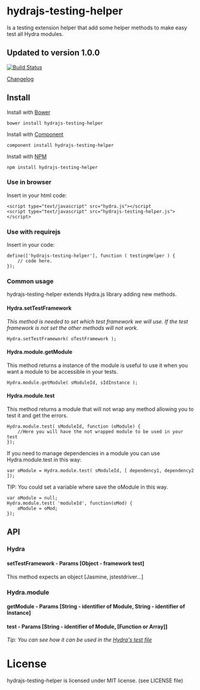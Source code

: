 # hydrajs-testing-helper

Is a testing extension helper that add some helper methods to make easy test all Hydra modules.

## Updated to version 1.0.0

[![Build Status](https://travis-ci.org/HydraJS/hydrajs-testing-helper.png)](https://travis-ci.org/HydraJS/hydrajs-testing-helper)

[Changelog](https://raw.github.com/HydraJS/hydrajs-testing-helper/master/changelog.txt)
## Install

Install with [Bower](http://bower.io)

    bower install hydrajs-testing-helper

Install with [Component](http://component.io)

    component install hydrajs-testing-helper

Install with [NPM](http://npmjs.org)

    npm install hydrajs-testing-helper

### Use in browser

Insert in your html code:

	<script type="text/javascript" src="hydra.js"></script
	<script type="text/javascript" src="hydrajs-testing-helper.js"></script>

### Use with requirejs

Insert in your code:

    define(['hydrajs-testing-helper'], function ( testingHelper ) {
        // code here.
    });

### Common usage

hydrajs-testing-helper extends Hydra.js library adding new methods.

#### Hydra.setTestFramework

*This method is needed to set which test framework we will use. If the test framework is not set the other methods will not work.*

	Hydra.setTestFramework( oTestFramework );

#### Hydra.module.getModule

This method returns a instance of the module is useful to use it when you want a module to be accessible in your tests.

	Hydra.module.getModule( sModuleId, sIdInstance );

#### Hydra.module.test

This method returns a module that will not wrap any method allowing you to test it and get the errors.

	Hydra.module.test( sModuleId, function (oModule) {
		//Here you will have the not wrapped module to be used in your test
	});

If you need to manage dependencies in a module you can use Hydra.module.test in this way:

    var oModule = Hydra.module.test( sModuleId, [ dependency1, dependency2 ]);

TIP: You could set a variable where save the oModule in this way.

	var oModule = null;
	Hydra.module.test( 'moduleId', function(oMod) {
		oModule = oMod;
	});

## API
### Hydra
#### setTestFramework - Params [Object - framework test]
This method expects an object [Jasmine, jstestdriver...]

### Hydra.module
#### getModule - Params [String - identifier of Module, String - identifier of Instance]
#### test - Params [String - identifier of Module, [Function or Array]]

*Tip: You can see how it can be used in the [Hydra's test file](https://github.com/HydraJS/HydraJS/blob/master/test/Hydra.js)*

# License
hydrajs-testing-helper is licensed under MIT license. (see LICENSE file)